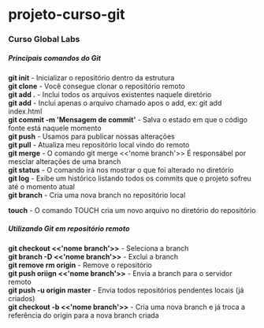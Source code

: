 # projeto-curso-git
### Curso Global Labs

##### Principais comandos do Git

__git init__ - Inicializar o repositório dentro da estrutura    
__git clone__ - Você consegue clonar o repositório remoto    
__git add .__ - Inclui todos os arquivos existentes naquele diretório    
__git add__ - Inclui apenas o arquivo chamado apos o add, ex: git add index.html    
__git commit -m 'Mensagem de commit'__ - Salva o estado em que o código fonte está naquele momento     
__git push__ - Usamos para publicar nossas alterações  
__git pull__ - Atualiza meu repositório local vindo do remoto     
__git merge__ - O comando git merge <<'nome branch'>> É responsábel por mesclar alterações de uma branch   
__git status__ - O comando irá nos mostrar o que foi alterado no diretório  
__git log__ - Exibe um histórico listando todos os commits que o projeto sofreu até o momento atual     
__git branch__ - Cria uma nova branch no repositório local    

__touch__ - O comando TOUCH cria um novo arquivo no diretório do repositório

##### Utilizando Git em repositório remoto
__git checkout <<'nome branch'>>__ - Seleciona a branch    
__git branch -D <<'nome branch'>>__ - Exclui a branch    
__git remove rm origin__ - Remove o repositório    
__git push oriign <<'nome branch'>>__ - Envia a branch para o servidor remoto    
__git push -u origin master__ - Envia todos repositórios pendentes locais (já criados)    
__git checkout -b <<'nome branch'>>__ - Cria uma nova branch e já troca a referência do origin para a nova branch criada    
